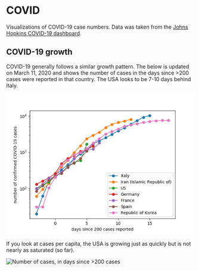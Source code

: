 # COVID
 
 Visualizations of COVID-19 case numbers. Data was taken from the [Johns Hopkins COVID-19 dashboard](https://github.com/CSSEGISandData/COVID-19).

## COVID-19 growth

COVID-19 generally follows a similar growth pattern. The below is updated on March 11, 2020 and shows the number of cases in the days since >200 cases were reported in that country. The USA looks to be 7-10 days behind Italy.

![Number of cases, in days since >200 cases](031120_cases.png)

If you look at cases per capita, the USA is growing just as quickly but is not nearly as saturated (so far).

![Number of cases, in days since >200 cases](031120_cases_percapita.png)